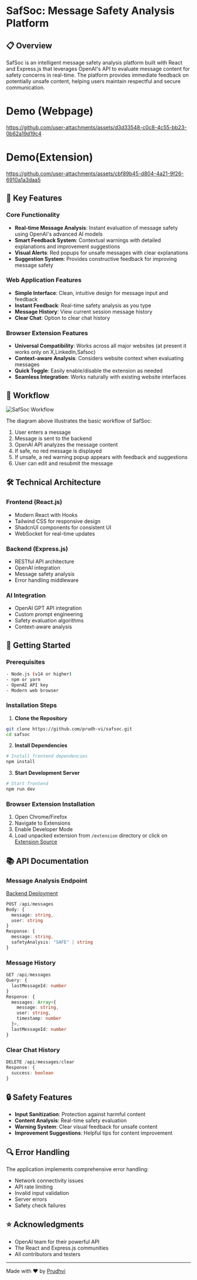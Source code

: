 # SafSoc: Message Safety Analysis Platform



## 📋 Overview

SafSoc is an intelligent message safety analysis platform built with React and Express.js that leverages OpenAI's API to evaluate message content for safety concerns in real-time. The platform provides immediate feedback on potentially unsafe content, helping users maintain respectful and secure communication.

# Demo (Webpage)

https://github.com/user-attachments/assets/d3d33548-c0c8-4c55-bb23-0b62a19d19c4

# Demo(Extension)

https://github.com/user-attachments/assets/cbf89b45-d804-4a21-9f26-6910a1a3daa5

## 🌟 Key Features

### Core Functionality
- **Real-time Message Analysis**: Instant evaluation of message safety using OpenAI's advanced AI models
- **Smart Feedback System**: Contextual warnings with detailed explanations and improvement suggestions
- **Visual Alerts**: Red popups for unsafe messages with clear explanations
- **Suggestion System**: Provides constructive feedback for improving message safety

### Web Application Features
- **Simple Interface**: Clean, intuitive design for message input and feedback
- **Instant Feedback**: Real-time safety analysis as you type
- **Message History**: View current session message history
- **Clear Chat**: Option to clear chat history

### Browser Extension Features
- **Universal Compatibility**: Works across all major websites (at present it works only on X,LinkedIn,Safsoc)
- **Context-aware Analysis**: Considers website context when evaluating messages
- **Quick Toggle**: Easily enable/disable the extension as needed
- **Seamless Integration**: Works naturally with existing website interfaces

## 🔄 Workflow

![SafSoc Workflow](https://github.com/prudh-vi/Safsoc/blob/main/flow.png)

The diagram above illustrates the basic workflow of SafSoc:
1. User enters a message
2. Message is sent to the backend
3. OpenAI API analyzes the message content
4. If safe, no red message is displayed
5. If unsafe, a red warning popup appears with feedback and suggestions
6. User can edit and resubmit the message


## 🛠️ Technical Architecture

### Frontend (React.js)
- Modern React with Hooks
- Tailwind CSS for responsive design
- ShadcnUI components for consistent UI
- WebSocket for real-time updates

### Backend (Express.js)
- RESTful API architecture
- OpenAI integration
- Message safety analysis
- Error handling middleware

### AI Integration
- OpenAI GPT API integration
- Custom prompt engineering
- Safety evaluation algorithms
- Context-aware analysis

## 🚀 Getting Started

### Prerequisites
```bash
- Node.js (v14 or higher)
- npm or yarn
- OpenAI API key
- Modern web browser
```

### Installation Steps

1. **Clone the Repository**
```bash
git clone https://github.com/prudh-vi/safsoc.git
cd safsoc
```

2. **Install Dependencies**
```bash
# Install frontend dependencies
npm install
```



3. **Start Development Server**
```bash
# Start frontend
npm run dev
```

### Browser Extension Installation
1. Open Chrome/Firefox
2. Navigate to Extensions
3. Enable Developer Mode
4. Load unpacked extension from `/extension` directory or click on [Extension Source](https://github.com/prudh-vi/Safsoc/tree/main/extension)

## 📚 API Documentation

### Message Analysis Endpoint

[Backend Deployment](https://repo-ecaf.onrender.com/)


```typescript
POST /api/messages
Body: {
  message: string,
  user: string
}
Response: {
  message: string,
  safetyAnalysis: "SAFE" | string
}
```

### Message History
```typescript
GET /api/messages
Query: {
  lastMessageId: number
}
Response: {
  messages: Array<{
    message: string,
    user: string,
    timestamp: number
  }>,
  lastMessageId: number
}
```

### Clear Chat History
```typescript
DELETE /api/messages/clear
Response: {
  success: boolean
}
```

## 🔒 Safety Features

- **Input Sanitization**: Protection against harmful content
- **Content Analysis**: Real-time safety evaluation
- **Warning System**: Clear visual feedback for unsafe content
- **Improvement Suggestions**: Helpful tips for content improvement

## 🔍 Error Handling

The application implements comprehensive error handling:
- Network connectivity issues
- API rate limiting
- Invalid input validation
- Server errors
- Safety check failures

## ⭐️ Acknowledgments

- OpenAI team for their powerful API
- The React and Express.js communities
- All contributors and testers

---
Made with ❤️ by [Prudhvi](https://github.com/prudh-vi)
